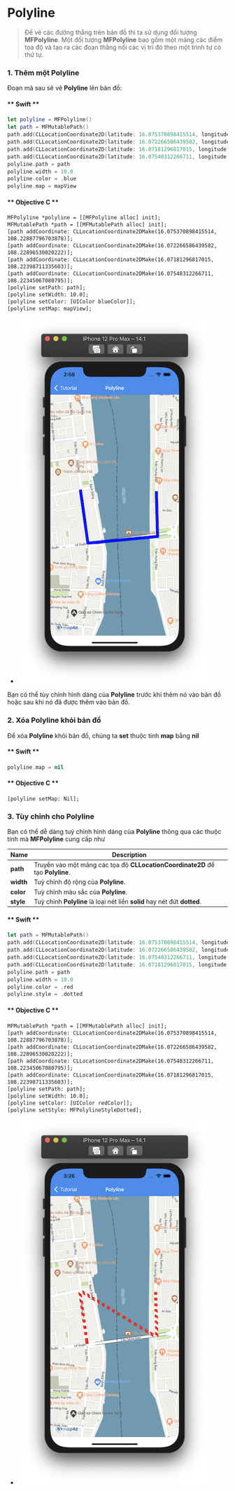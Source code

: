 # Polyline

> Để vẽ các đường thẳng trên bản đồ thì ta sử dụng đối tượng **MFPolyline**. Một đối tượng **MFPolyline** bao gồm một mảng các điểm tọa độ
và tạo ra các đoạn thẳng nối các vị trí đó theo một trình tự có thứ tự.

### 1. Thêm một Polyline

Đoạn mã sau sẽ vẽ **Polyline** lên bản đồ:

<!-- tabs:start -->
#### ** Swift **

```swift 
let polyline = MFPolyline()
let path = MFMutablePath()
path.add(CLLocationCoordinate2D(latitude: 16.075370898415514, longitude: 108.22887796703878))
path.add(CLLocationCoordinate2D(latitude: 16.072266586439582, longitude: 108.22896530020222))
path.add(CLLocationCoordinate2D(latitude: 16.07181296817015, longitude: 108.22398711335603))
path.add(CLLocationCoordinate2D(latitude: 16.07548312266711, longitude: 108.22345067080795))
polyline.path = path
polyline.width = 10.0
polyline.color = .blue
polyline.map = mapView
```

#### ** Objective C **

```objc 
MFPolyline *polyline = [[MFPolyline alloc] init];
MFMutablePath *path = [[MFMutablePath alloc] init];
[path addCoordinate: CLLocationCoordinate2DMake(16.075370898415514, 108.22887796703878)];
[path addCoordinate: CLLocationCoordinate2DMake(16.072266586439582, 108.22896530020222)];
[path addCoordinate: CLLocationCoordinate2DMake(16.07181296817015, 108.22398711335603)];
[path addCoordinate: CLLocationCoordinate2DMake(16.07548312266711, 108.22345067080795)];
[polyline setPath: path];
[polyline setWidth: 10.0];
[polyline setColor: [UIColor blueColor]];
[polyline setMap: mapView];
```

<!-- tabs:end -->

-  ![Polyline](../../resource/v1.5/createPolyline.png) 

Bạn có thể tùy chỉnh hình dáng của **Polyline** trước khi thêm nó vào bản đồ hoặc sau khi nó đã được thêm vào bản đồ.

### 2. Xóa Polyline khỏi bản đồ

Để xóa **Polyline** khỏi bản đồ, chúng ta **set** thuộc tính **map** bằng **nil**

<!-- tabs:start -->
#### ** Swift **

```swift
polyline.map = nil
```

#### ** Objective C **

```objc 
[polyline setMap: Nil];
```
<!-- tabs:end -->

### 3. Tùy chỉnh cho Polyline

Bạn có thể dễ dàng tuỳ chỉnh hình dáng của **Polyline** thông qua các thuộc tính mà **MFPolyline** cung cấp như
 
| Name                       |Description                                                                                                              |
|----------------------------|-------------------------------------------------------------------------------------------------------------------------|
| **path**                   | Truyền vào một mảng các tọa độ **CLLocationCoordinate2D** để tạo **Polyline**.                                          |
| **width**                  | Tuỳ chỉnh độ rộng của **Polyline**.                                                                                     |
| **color**                  | Tuỳ chỉnh màu sắc của **Polyline**.                                                                                     |
| **style**                  | Tuỳ chỉnh **Polyline** là loại nét liền **solid** hay nét đứt **dotted**.                                               |

<!-- tabs:start -->
#### ** Swift **

```swift    
let path = MFMutablePath()
path.add(CLLocationCoordinate2D(latitude: 16.075370898415514, longitude: 108.22887796703878))
path.add(CLLocationCoordinate2D(latitude: 16.072266586439582, longitude: 108.22896530020222))
path.add(CLLocationCoordinate2D(latitude: 16.07548312266711, longitude: 108.22345067080795))
path.add(CLLocationCoordinate2D(latitude: 16.07181296817015, longitude: 108.22398711335603))
polyline.path = path
polyline.width = 10.0
polyline.color = .red
polyline.style = .dotted
```

#### ** Objective C **

```objc 
MFMutablePath *path = [[MFMutablePath alloc] init];
[path addCoordinate: CLLocationCoordinate2DMake(16.075370898415514, 108.22887796703878)];
[path addCoordinate: CLLocationCoordinate2DMake(16.072266586439582, 108.22896530020222)];
[path addCoordinate: CLLocationCoordinate2DMake(16.07548312266711, 108.22345067080795)];
[path addCoordinate: CLLocationCoordinate2DMake(16.07181296817015, 108.22398711335603)];
[polyline setPath: path];
[polyline setWidth: 10.0];
[polyline setColor: [UIColor redColor]];
[polyline setStyle: MFPolylineStyleDotted];
```

<!-- tabs:end -->
 
-  ![Polyline](../../resource/v1.5/customizePolyline.png) 